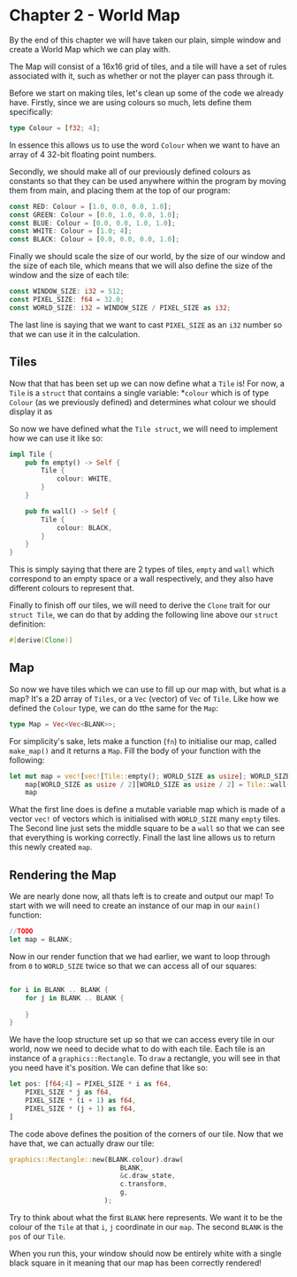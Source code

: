 # Chapter 2 - World Map #

By the end of this chapter we will have taken our plain, simple window and create a World Map which 
we can play with.

The Map will consist of a 16x16 grid of tiles, and a tile will have a set of rules associated with it, 
such as whether or not the player can pass through it.

Before we start on making tiles, let's clean up some of the code we already have. 
Firstly, since we are using colours so much, lets define them specifically:
``` rust
type Colour = [f32; 4];

``` 
In essence this allows us to use the word `Colour` when we want to have an array of 4 32-bit floating point numbers.

Secondly, we should make all of our previously defined colours as constants so that they can be used anywhere within the program by moving them from main, and placing them at the top of our program:

```rust
const RED: Colour = [1.0, 0.0, 0.0, 1.0];
const GREEN: Colour = [0.0, 1.0, 0.0, 1.0];
const BLUE: Colour = [0.0, 0.0, 1.0, 1.0];
const WHITE: Colour = [1.0; 4];
const BLACK: Colour = [0.0, 0.0, 0.0, 1.0];
```
Finally we should scale the size of our world, by the size of our window and the size of each tile, which means that we will also define the size of the window and the size of each tile:

```rust
const WINDOW_SIZE: i32 = 512;
const PIXEL_SIZE: f64 = 32.0;
const WORLD_SIZE: i32 = WINDOW_SIZE / PIXEL_SIZE as i32;
```

The last line is saying that we want to cast `PIXEL_SIZE` as an `i32` number so that we can use it in the calculation.

## Tiles ##

Now that that has been set up we can now define what a `Tile` is!
For now, a `Tile` is a `struct` that contains a single variable:
	*`colour` which is of type `Colour` (as we previously defined) and determines what colour we should display it as
	
So now we have defined what the `Tile struct`, we will need to implement how we can use it like so:

```rust
impl Tile {
    pub fn empty() -> Self {
        Tile {
            colour: WHITE,
        }
    }

    pub fn wall() -> Self {
        Tile {
            colour: BLACK,
        }
    }
}
```
This is simply saying that there are 2 types of tiles, `empty` and `wall` which correspond to an empty space or a wall respectively, and they also have different colours to represent that.

Finally to finish off our tiles, we will need to derive the `Clone` trait for our `struct Tile`, we can do that by adding the following line above our `struct` definition:
```rust
#[derive(Clone)]
```

## Map ##
So now we have tiles which we can use to fill up our map with, but what is a map? It's a 2D array of 
`Tiles`, or a `Vec` (vector) of `Vec` of `Tile`. Like how we defined the `Colour` type, we can do tthe same for the `Map`:

```rust
type Map = Vec<Vec<BLANK>>;
```

For simplicity's sake, lets make a function (`fn`) to initialise our map, called `make_map()` and it returns a `Map`. Fill the body of your function with the following:

```rust
let mut map = vec![vec![Tile::empty(); WORLD_SIZE as usize]; WORLD_SIZE as usize];
    map[WORLD_SIZE as usize / 2][WORLD_SIZE as usize / 2] = Tile::wall();
    map
```

What the first line does is define a mutable variable map which is made of a vector `vec!` of vectors which is initialised with `WORLD_SIZE` many `empty` tiles.
The Second line just sets the middle square to be a `wall` so that we can see that everything is working correctly.
Finall the last line allows us to return this newly created `map`.

## Rendering the Map ##

We are nearly done now, all thats left is to create and output our map!
To start with we will need to create an instance of our map in our `main()` function:

```rust
//TODO
let map = BLANK; 
```

Now in our render function that we had earlier, we want to loop through from `0` to `WORLD_SIZE` twice so that we can access all of our squares:

``` rust

for i in BLANK .. BLANK {
	for j in BLANK .. BLANK {
	
	}
}
```

We have the loop structure set up so that we can access every tile in our world, now we need to decide what to do with each tile.
Each tile is an instance of a `graphics::Rectangle`.
To `draw` a rectangle, you will see in that you need have it's position. We can define that like so:

```rust
let pos: [f64;4] = PIXEL_SIZE * i as f64,
	PIXEL_SIZE * j as f64,
	PIXEL_SIZE * (i + 1) as f64,
	PIXEL_SIZE * (j + 1) as f64,
]
```
The code above defines the position of the corners of our tile. Now that we have that, we can actually draw our tile:

```rust
graphics::Rectangle::new(BLANK.colour).draw(
                            BLANK,
                            &c.draw_state,
                            c.transform,
                            g,
                        );
```
Try to think about what the first `BLANK` here represents. We want it to be the colour of the `Tile` at that `i`, `j` coordinate in our `map`. The second `BLANK` is the `pos` of our `Tile`.

When you run this, your window should now be entirely white with a single black square in it meaning that our map has been correctly rendered!
